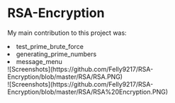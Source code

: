 # RSA-Encryption

My main contribution to this project was: 
<li>test_prime_brute_force</li>
<li>generating_prime_numbers</li>
<li>message_menu</li>
![Screenshots](https://github.com/Felly9217/RSA-Encryption/blob/master/RSA/RSA.PNG)</br>
![Screenshots](https://github.com/Felly9217/RSA-Encryption/blob/master/RSA/RSA%20Encryption.PNG)</br>

